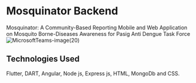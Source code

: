# Mosquinator Backend
Mosquinator: A Community-Based Reporting Mobile and Web Application on Mosquito Borne-Diseases Awareness for Pasig Anti Dengue Task Force
![MicrosoftTeams-image(20)](https://github.com/VictorSJ1234/capstone_backend/assets/69832062/f38dbf1e-0c99-45dd-a2af-d51f5efba116)


## Technologies Used

Flutter, DART, Angular, Node js, Express js, HTML, MongoDb and CSS. 
